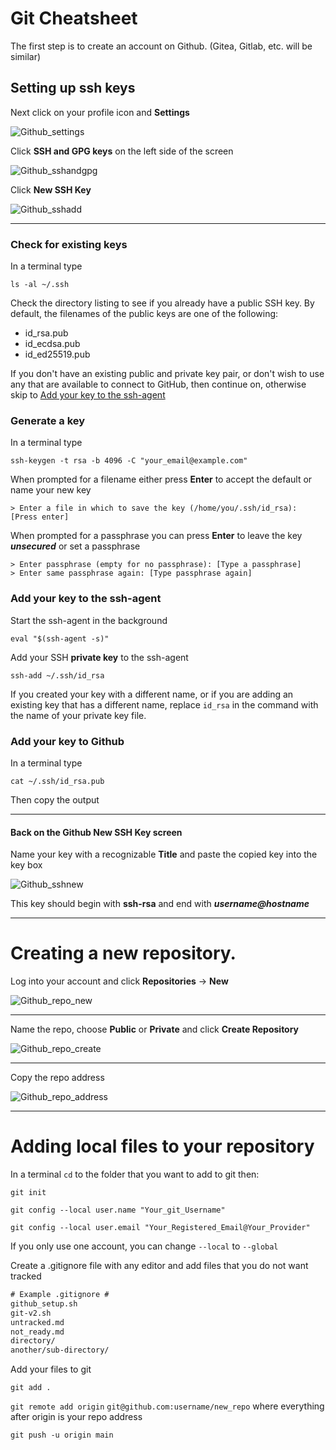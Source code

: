 Git Cheatsheet
===

The first step is to create an account on Github. (Gitea, Gitlab, etc. will be similar)

## Setting up ssh keys

Next click on your profile icon and **Settings**

![Github_settings](resources/github_settings.png)

Click **SSH and GPG keys** on the left side of the screen

![Github_sshandgpg](resources/github_sshandgpg.png)

Click **New SSH Key**

![Github_sshadd](resources/github_sshadd.png)

*****
### Check for existing keys

In a terminal type

`ls -al ~/.ssh`

Check the directory listing to see if you already have a public SSH key. By default, the filenames of the public keys are one of the following:

- id_rsa.pub
- id_ecdsa.pub
- id_ed25519.pub

If you don't have an existing public and private key pair, or don't wish to use any that are available to connect to GitHub, then continue on, otherwise skip to [Add your key to the ssh-agent](#add-your-key-to-the-ssh-agent)

### Generate a key

In a terminal type

`ssh-keygen -t rsa -b 4096 -C "your_email@example.com"`

When prompted for a filename either press **Enter** to accept the default or name your new key

`> Enter a file in which to save the key (/home/you/.ssh/id_rsa): [Press enter]`

When prompted for a passphrase you can press **Enter** to leave the key __*unsecured*__ or set a passphrase

```
> Enter passphrase (empty for no passphrase): [Type a passphrase]
> Enter same passphrase again: [Type passphrase again]
```

### Add your key to the ssh-agent

Start the ssh-agent in the background

`eval "$(ssh-agent -s)"`

Add your SSH **private key** to the ssh-agent

`ssh-add ~/.ssh/id_rsa`

If you created your key with a different name, or if you are adding an existing key that has a different name, replace `id_rsa` in the command with the name of your private key file.

### Add your key to Github

In a terminal type

`cat ~/.ssh/id_rsa.pub`

Then copy the output

*****

#### Back on the Github **New SSH Key** screen

Name your key with a recognizable **Title** and paste the copied key into the key box

![Github_sshnew](resources/github_sshnew.png)

This key should begin with **ssh-rsa** and end with __*username@hostname*__

*****

Creating a new repository.
===

Log into your account and click **Repositories** -> **New**

![Github_repo_new](resources/github_repo_new.png)

*****

Name the repo, choose **Public** or **Private** and click **Create Repository**

![Github_repo_create](resources/github_repo_create.png)

*****

Copy the repo address

![Github_repo_address](resources/github_repo_address.png)

*****

Adding local files to your repository
===
 
In a terminal `cd` to the folder that you want to add to git then:

`git init`

`git config --local user.name "Your_git_Username"`

`git config --local user.email "Your_Registered_Email@Your_Provider"`

If you only use one account, you can change `--local` to `--global`

Create a .gitignore file with any editor and add files that you do not want tracked

```txt
# Example .gitignore #
github_setup.sh
git-v2.sh
untracked.md
not_ready.md
directory/
another/sub-directory/
```

Add your files to git

`git add .`

`git remote add origin`  `git@github.com:username/new_repo` where everything after origin is your repo address

`git push -u origin main`
